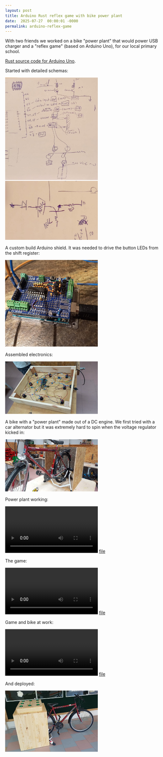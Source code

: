 ```yaml
---
layout: post
title: Arduino Rust reflex game with bike power plant
date:  2025-07-27  00:00:01 -0000
permalink: arduino-reflex-game
---
```


With two friends we worked on a bike "power plant" that would power USB
charger and a "reflex game" (based on Arduino Uno), for our local primary
school.

[Rust source code for Arduino Uno][1].

[1]: https://github.com/jakub-m/arduino-uno-rust-reflex-game

Started with detailed schemas:

  <a href="assets/arduino-bike/10_schema.jpeg">
    <img src="assets/arduino-bike/10_schema.jpeg" width="300em" />
  </a>

  <a href="assets/arduino-bike/11_schema.jpeg">
    <img src="assets/arduino-bike/11_schema.jpeg" width="300em" />
  </a>

A custom build Arduino shield. It was needed to drive the button LEDs from the
shift register:

  <a href="assets/arduino-bike/20_arduino_shield.jpeg">
    <img src="assets/arduino-bike/20_arduino_shield.jpeg" width="300em" />
  </a>

Assembled electronics:

  <a href="assets/arduino-bike/30_game_assembled.jpeg">
    <img src="assets/arduino-bike/30_game_assembled.jpeg" width="300em" />
  </a>

A bike with a "power plant" made out of a DC engine. We first tried with a car
alternator but it was extremely hard to spin when the voltage regulator kicked
in:

  <a href="assets/arduino-bike/33_bike.jpeg">
    <img src="assets/arduino-bike/33_bike.jpeg" width="300em" />
  </a>

Power plant working:

  <video controls>
    <source src="assets/arduino-bike/35_power_plant.mp4" type="video/quicktime">
    Your browser does not support the video tag.
    </source>
  </video>
  <a href="assets/arduino-bike/35_power_plant.mp4">file</a>

The game:

  <video controls>
    <source src="assets/arduino-bike/40_game_only.mp4" type="video/quicktime">
    Your browser does not support the video tag.
    </source>
  </video>
  <a href="assets/arduino-bike/40_game_only.mp4">file</a>

Game and bike at work:

  <video controls>
    <source src="assets/arduino-bike/50_full_setup.mp4" type="video/quicktime">
    Your browser does not support the video tag.
    </source>
  </video>
  <a href="assets/arduino-bike/50_full_setup.mp4">file</a>

And deployed:

  <a href="assets/arduino-bike/55_deployed.jpeg">
    <img src="assets/arduino-bike/55_deployed.jpeg" width="300em" />
  </a>

